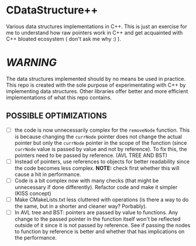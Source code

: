 # CDataStructure++

Various data structures implementations in C++. This is just an exercise for me to understand how raw pointers work in C++ and get acquainted with C++ bloated ecosystem ( don't ask me why :) ).

# *WARNING*  
The data structures implemented should by no means be used in practice. This repo is created with the sole purpose of experimentating with C++ by implementing data structures. Other libraries offer better and more efficient implementations of what this repo contains.  

## POSSIBLE OPTIMIZATIONS

- [ ] the code is now unnecessarily complex for the `removeNode` function. This is because changing the `currNode` pointer does not change the actual pointer but only the `currNode` pointer in the scope of the function (since `currNode` value is passed by value and not by reference). To fix this, the pointers need to be passed by reference. (AVL TREE AND BST)
- [ ] Instead of pointers, use references to objects for better readability since the code becomes less complex. **NOTE:** check first whether this will cause a hit in performance.
- [ ] Code is a bit complex now with many checks (that might be unnecessary if done differently). Refactor code and make it simpler (KISS concept)
- [ ] Make CMakeLists.txt less cluttered with operations (is there a way to do the same, but in a shorter and cleaner way? Porbably).
- [ ] In AVL tree and BST: pointers are passed by value to functions. Any change to the passed pointer in the function itself won't be reflected outside of it since it is not passed by reference. See if passing the nodes to function by reference is better and whether that has implications on the performance.
